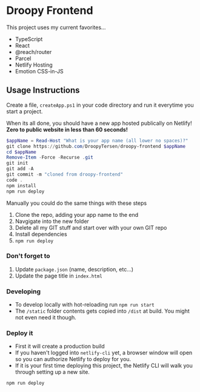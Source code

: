# Droopy Frontend

This project uses my current favorites...

- TypeScript
- React
- @reach/router
- Parcel
- Netlify Hosting
- Emotion CSS-in-JS

## Usage Instructions

Create a file, `createApp.ps1` in your code directory and run it everytime you start a project.

When its all done, you should have a new app hosted publically on Netlify! **Zero to public website in less than 60 seconds!**

```powershell
$appName = Read-Host "What is your app name (all lower no spaces)?"
git clone https://github.com/DroopyTersen/droopy-frontend $appName
cd $appName
Remove-Item -Force -Recurse .git
git init
git add -A
git commit -m "cloned from droopy-frontend"
code .
npm install
npm run deploy
```

Manually you could do the same things with these steps

1. Clone the repo, adding your app name to the end
2. Navgigate into the new folder
3. Delete all my GIT stuff and start over with your own GIT repo
4. Install dependencies
5. `npm run deploy`

### Don't forget to

1. Update `package.json` (name, description, etc...)
2. Update the page title in `index.html`

### Developing

- To develop locally with hot-reloading run `npm run start`
- The `/static` folder contents gets copied into `/dist` at build. You might not even need it though.

### Deploy it

- First it will create a production build
- If you haven't logged into `netlify-cli` yet, a browser window will open so you can authorize Netlify to deploy for you.
- If it is your first time deploying this project, the Netlify CLI will walk you through setting up a new site.

```sh
npm run deploy
```
